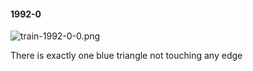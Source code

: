 #### 1992-0
![train-1992-0-0.png](https://github.com/lil-lab/nlvr/raw/master/nlvr/train/images/77/train-1992-0-0.png "train-1992-0-0.png")

There is exactly one blue triangle not touching any edge
